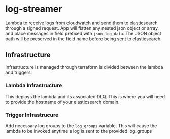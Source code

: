# log-streamer

Lambda to receive logs from cloudwatch and send them to elasticsearch through a signed request. App will flatten any nested json object or array, and place messages in field prefixed with `json_log_data`. The JSON object path will be preserved in the field name before being sent to elasticsearch.

## Infrastructure
Infrastructure is managed through terraform is divided between the lambda and triggers.

### Lambda Infrastructure
This deploys the lambda and its associated DLQ. This is where you will need to provide the hostname of your elasticsearch domain. 

### Trigger Infrastrucure
Add necessary log groups to the `log_groups` variable. This will cause the lambda to be invoked anytime a log is sent to the provided log_groups